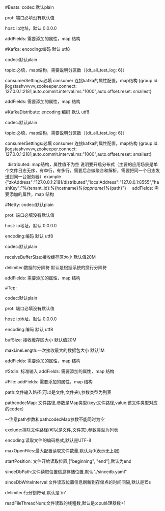 #Beats:
   codec:默认plain

   prot: 端口必填没有默认值

   host: ip地址，默认 0.0.0.0
   
   addFields: 需要添加的属性，map 结构

#Kafka:
   encoding:编码 默认 utf8

   codec:默认plain
 
   topic:必填，map结构，需要说明分区数（{dt_all_test_log: 6}）

   consumerSettings:必填 consumer 连接kafka的属性配置，map结构 {group.id: jlogstashvvvvv,zookeeper.connect: 127.0.0.1:2181,auto.commit.interval.ms:"1000",auto.offset.reset: smallest}

   addFields: 需要添加的属性，map 结构
   
#KafkaDistribute:
   encoding:编码 默认 utf8

   codec:默认plain
 
   topic:必填，map结构，需要说明分区数（{dt_all_test_log: 6}）

   consumerSettings:必填 consumer 连接kafka的属性配置，map结构 {group.id: jlogstashvvvvv,zookeeper.connect: 127.0.0.1:2181,auto.commit.interval.ms:"1000",auto.offset.reset: smallest}
   
   distributed: map结构，属性值不为空 说明要开启分布式（主要的应用场景是单个文件日志无序，有单行，有多行，需要后台做聚合和解析，需要把同一个日志发送到同一台服务器）example {"zkAddress":"127.0.0.1:2181/distributed","localAddress":"127.0.0.1:8555","hashKey":"%{tenant_id}:%{hostname}_%{appname}_%{path}"}
   
   addFields: 需要添加的属性，map 结构   


#Netty:
  codec:默认plain

  prot: 端口必填没有默认值

  host: ip地址，默认 0.0.0.0

  encoding:编码 默认 utf8

  codec:默认plain

  receiveBufferSize:接收缓存区大小 默认值20M

  delimiter:数据的分隔符 默认是根据系统的换行分隔符

  addFields: 需要添加的属性，map 结构

#Tcp:
  
  codec:默认plain

  prot: 端口必填没有默认值

  host: ip地址，默认 0.0.0.0

  encoding:编码 默认 utf8

  bufSize: 接收缓存区大小 默认值20M

  maxLineLength:一次接收最大的数据包大小 默认1M

  addFields: 需要添加的属性，map 结构

#Stdin:
  标准输入
  addFields: 需要添加的属性，map 结构


#File:
 addFields: 需要添加的属性，map 结构

 path:文件输入路径(可以是文件,文件夹),参数类型为列表

 pathcodecMap: 文件路径,参数是Map类型(key:文件路径,value:该文件类型对应的codec)

 --注意path参数和pathcodecMap参数不能同时为空

 exclude:排除文件路径(可以是文件,文件夹),参数类型为列表

 encoding:读取文件的编码格式,默认是UTF-8

 maxOpenFiles:最大配置读取文件数量,默认为0(表示无上限)

 startPosition: 文件开始读取位置,["beginning", "end"],默认为end

 sinceDbPath:文件读取位置信息存储位置,默认"./sincedb.yaml"

 sinceDbWriteInterval:文件读取位置信息刷新到存储点的时间间隔,默认是15s

 delimiter:行分割符号,默认是'\n'

 readFileThreadNum:文件读取的线程数,默认是:cpu处理器数+1
 
 
